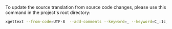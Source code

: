 To update the source translation from source code changes, please use this command in the project's root directory:
```bash
xgettext --from-code=UTF-8  --add-comments --keyword=_ --keyword=C_:1c,2 --output=po/com.github.ADBeveridge.Raider.pot -f po/POTFILES
```


